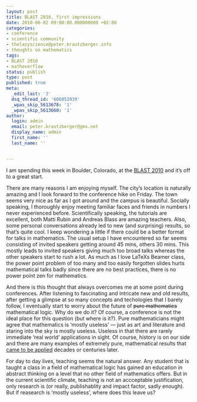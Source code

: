 ```yaml
---
layout: post
title: BLAST 2010, first impressions
date: 2010-06-02 09:00:00.000000000 +02:00
categories:
- conference
- scientific community
- thelazyscience@peter.krautzberger.info
- thoughts on mathematics
tags:
- BLAST 2010
- mathoverflow
status: publish
type: post
published: true
meta:
  _edit_last: '3'
  dsq_thread_id: '606052939'
  _wpas_skip_5613678: '1'
  _wpas_skip_5613660: '1'
author:
  login: admin
  email: peter.krautzberger@gmx.net
  display_name: admin
  first_name: ''
  last_name: ''


---
```


I am spending this week in Boulder, Colorado, at the [<span class="caps">BLAST</span> 2010](http://euclid.colorado.edu/~kasterma/blast/index.php) and it’s off to a great start.

There are many reasons I am enjoying myself. The city’s location is naturally amazing and I look forward to the conference hike on Friday. The town seems very nice as far as I got around and the campus is beautiful. Socially speaking, I thoroughly enjoy meeting familiar faces and friends in numbers I never experienced before. Scientifically speaking, the tutorials are excellent, both Matti Rubin and Andreas Blass are amazing teachers. Also, some personal conversations already led to new (and surprising) results, so that’s quite cool. I keep wondering a little if there could be a better format for talks in mathematics. The usual setup I have encountered so far seems consisting of invited speakers getting around 45 mins, others 30 mins. This mostly leads to invited speakers giving much too broad talks whereas the other speakers start to rush a lot. As much as I love LaTeXs Beamer class, the power point problem of too many and too easily forgotten slides hurts mathematical talks badly since there are no best practices, there is no power point zen for mathematics.

And there is this thought that always overcomes me at some point during conferences. After listening to fascinating and intricate new and old results, after getting a glimpse at so many concepts and techologies that I barely follow, I eventually start to worry about the future of <del>pure mathematics</del> mathematical logic. Why do we do it? Of course, a conference is not the ideal place for this question (but where is it?). Pure mathematicians might agree that mathematics is ‘mostly useless’ — just as art and literature and staring into the sky is mostly useless. Useless in that there are rarely immediate ‘real world’ applications in sight. Of course, history is on our side and there are many examples of extremely pure, mathematical results that [came to be applied](http://mathoverflow.net/questions/2556/real-world-applications-of-mathematics-by-arxiv-subject-area) decades or centuries later.

For day to day lives, teaching seems the natural answer. Any student that is taught a class in a field of mathematical logic has gained an education in abstract thinking on a level that no other field of mathematics offers. But in the current scientific climate, teaching is not an accceptable justification, only research is (or really, publishablity and impact factor, sadly enough). But if reasearch is ‘mostly useless’, where does this leave us?